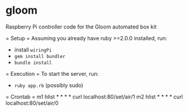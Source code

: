 # gloom
Raspberry Pi controller code for the Gloom automated box kit

= Setup =
Assuming you already have ruby >=2.0.0 installed, run:
- install `wiringPi`
- `gem install bundler`
- `bundle install`

= Execution =
To start the server, run:
- `ruby app.rb` (possibly sudo)

= Crontab =
m1 hlist * * * * curl localhost:80/set/air/1
m2 hlist * * * * curl localhost:80/set/air/0
